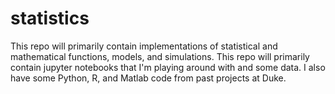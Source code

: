 # statistics
This repo will primarily contain implementations of statistical and mathematical functions, models, and simulations. 
This repo will primarily contain jupyter notebooks that I'm playing around with and some data. 
I also have some Python, R, and Matlab code from past projects at Duke.
